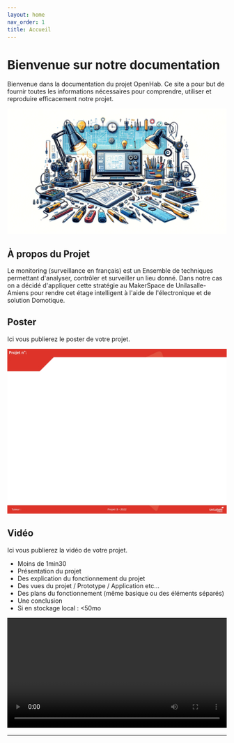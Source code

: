 ```yaml
---
layout: home
nav_order: 1
title: Accueil
---
```


# Bienvenue sur notre documentation

Bienvenue dans la documentation du projet OpenHab. Ce site a pour but de fournir toutes les informations nécessaires pour comprendre, utiliser et reproduire efficacement notre projet.

![Illustration vectorielle colorée avec un fond blanc, montrant un atelier équipé pour un projet de conception mécanique, électronique et informatique](images/illustration.png)

## À propos du Projet

Le monitoring (surveillance en français) est un Ensemble de techniques permettant d'analyser, contrôler et surveiller un lieu donné. Dans notre cas on a décidé d'appliquer cette stratégie au MakerSpace de Unilasalle-Amiens pour rendre cet étage intelligent à l'aide de l'électronique et de solution Domotique.

## Poster

Ici vous publierez le poster de votre projet.

![Poster projet](images/poster.jpg)

## Vidéo

Ici vous publierez la vidéo de votre projet.

- Moins de 1min30
- Présentation du projet
- Des explication du fonctionnement du projet
- Des vues du projet / Prototype / Application etc...
- Des plans du fonctionnement (même basique ou des éléments séparés)
- Une conclusion
- Si en stockage local : <50mo

<video src="images/intro_amiens.mp4" controls title="Title"  style="width: 100%;"></video>

---
